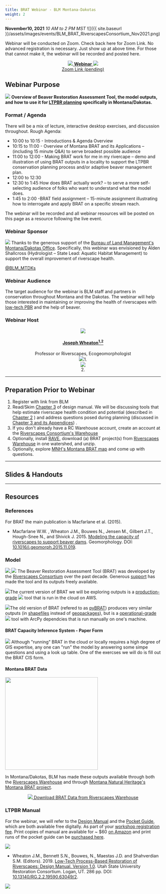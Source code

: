 ```yaml
---
title: BRAT Webinar - BLM Montana-Dakotas
weight: 2
---
```


**November10, 2021** _10 AM to 2 PM MST_
![]({{ site.baseurl }}/assets/images/events/BLM_BRAT_RiverscapesConsortium_Nov2021.png)


Webinar will be conducted on Zoom. Check back here for Zoom Link. No advanced registration is necessary. Just show up at above time. For those that cannot make it, the webinar will be recorded and posted here. 

<div align="center">
<a href="" class="hollow button"><img src="{{ site.baseurl }}/assets/images/data/RiverscapesWarehouseCloud_32png.png">  <b>Webinar</b> <img src="{{ site.baseurl }}/assets/images/zoom_32.png"><br>Zoom Link (pending)</a>
</div>

## Webinar Purpose
<a href="https://tools.riverscapes.xyz/brat/"><img class="float-right" src="{{ site.baserurl }}/assets/images/tools/brat-logo-wgraytxt_3.png"></a> **Overview of  Beaver Restoration Assessment Tool, the model outputs, and how to use it for [LTPBR planning](http://lowtechpbr.restoration.usu.edu/resources/Topics/03_Planning/) specifically in Montana/Dakotas.** 

### Format / Agenda

There will be a mix of lecture, interactive desktop exercises, and discussion throughout. 
Rough Agenda:
- 10:00 to 10:15 - Introductions & Agenda Overview
- 10:15 to 11:00 - Overview of Montana BRAT and its Applications – (including 15 minute Q&A) to serve broadest possible audience 
- 11:00 to 12:00 - Making BRAT work for me in my rivercape – demo and illustration of using BRAT outputs in a locality to support the LTPBR conservation planning process and/or adaptive beaver management plan.
- 12:00 to 12:30
- 12:30 to 1:45 How does BRAT actually work? – to serve a more self-selecting audience of folks who want to understand what the model does.
- 1:45 to 2:00 -BRAT field assignment – 15-minute assignment illustrating how to interrogate and apply BRAT on a specific stream reach. 


The webinar will be recorded and all webinar resources will be posted on this page as a resource following the live event.

### Webinar Sponsor
<a href="https://www.blm.gov/montana-dakotas"><img class="float-left" src="{{ site.baserurl }}/assets/images/sponsors/blm.png"></a>
Thanks to the generous support of the [Bureau of Land Management's Montana/Dakotas Office](https://www.blm.gov/montana-dakotas). Specifically, this webinar was envisioned by Alden Shallcross (Hydrologist – State Lead:  Aquatic Habitat Management) to support the overall improvement of riverscape health. 

<a href="https://twitter.com/blm_mtdks"><i class="fa fa-twitter" aria-hidden="true"></i>@BLM_MTDKs</a>

### Webinar Audience
The target  audience for the webinar is BLM staff and partners in conservation throughout Montana and the Dakotas. The webinar will help those interested in maintaining or improving the health of riverscapes with [low-tech PBR](http://lowtechpbr.restoration.usu.edu) and the help of beaver. 

### Webinar Host

<div class="row small-up-2 medium-up-2 large-up-4" align="center">


  <div class="column column-block">
    <a href="https://www.researchgate.net/profile/Joseph_Wheaton"><img src="{{ site.baseurl }}/assets/images/people/JoeWheaton_Circle.png"></a>
    <h4><a href="https://www.researchgate.net/profile/Joseph_Wheaton">Joseph Wheaton<sup>1,2</sup></a></h4>
    Professor or Riverscapes, Ecogeomorphologist
  </div>
 <div class="column column-block">
    <a href="https://qcnr.usu.edu/wats/index"><img src="{{ site.baseurl }}/assets/images/sponsors/USU.png"></a>1. 
  </div>

  <div class="column column-block">
	<a href="http://www.anabranchsolutions.com"><img src="{{ site.baseurl }}/assets/images/sponsors/anabranchsolutionslogo-square-450_10.png"></a><br>2. 
  </div>

</div>

------------

## Preparation Prior to Webinar

1. Register with link from BLM
2. Read/Skim  [Chapter 3](http://lowtechpbr.restoration.usu.edu/manual/chap03/) of design manual. We will be discussing tools that help estimate riverscape health condition and potential (described in [Chapter 2](http://lowtechpbr.restoration.usu.edu/manual/chap02/) ) and address questions posed during planning (discussed in [Chapter 3 and its Appendices](http://lowtechpbr.restoration.usu.edu/manual/chap03/)) .
2. If you don't already have a RC Warehouse account, create an account at the [Riverscapes Consortium's Warehouse](https://data.riverscapes.xyz/#/) 
3. Optionally, install [RAVE](http://rave.riverscapes.xyz/), download (a) BRAT project(s) from [Riverscapes Warehouse](https://data.riverscapes.xyz/#/BLM) in one watershed, and unzip. 
4. Optionally, explore [MNH's Montana BRAT map](https://www.arcgis.com/apps/webappviewer/index.html?id=f26958e584384ea89e6c5fc0d3775d1b) and come up with questions.



------------
## Slides & Handouts
<!---

<div align="center">


<a href="https://s3-us-west-2.amazonaws.com/etalweb.joewheaton.org/RestorationConsortium/Workshops/2021/AFS/AFS_LTPBR_Workshop_2021.pdf"><img src="{{ site.baseurl }}/assets/images/workshops/2021/2021_AFS_Slides.png"><br> Slides as PDFs <i class="fa fa-file-pdf-o" aria-hidden="true"></i></a>

</div>
--->

------------
##  Resources 

### References
For BRAT the main publication is Macfarlane et al. (2015). 

- Macfarlane W.W. , Wheaton J.M., Bouwes N., Jensen M., Gilbert J.T., Hough-Snee N., and Shivick J. 2015. [Modeling the capacity of riverscapes to support beaver dams](https://www.researchgate.net/publication/285590037_Modeling_the_capacity_of_riverscapes_to_support_beaver_dams). Geomorphology. DOI: [10.1016/j.geomorph.2015.11.019](http://dx.doi.org/10.1016/j.geomorph.2015.11.019).

### Model
<a href="https://s3-us-west-2.amazonaws.com/etalweb.joewheaton.org/RiverscapesConsortium/BRAT/BRAT_fact_sheet.pdf"><img class="float-right" src="http://brat.riverscapes.xyz/assets/images/FactSheet_v3.png">
<a href="https://tools.riverscapes.xyz/brat/"><img class="float-left" src="{{ site.baserurl }}/assets/images/tools/brat-logo-wgraytxt_3.png"></a> The Beaver Restoration Assessment Tool (BRAT) was developed by the [Riverscapes Consortium](http://riverscapes.xyz) over the past decade. Generous [support](https://tools.riverscapes.xyz/brat/acknowledgements.html) has made the tool and its outputs freely available. 


<a href="https://tools.riverscapes.xyz/brat/"><img class="float-left" src="{{ site.baseurl }}/assets/images/tools/grade/TRL_6_64w.png"></a>The current version of BRAT we will be exploring outputs is a [production-grade](https://riverscapes.xyz/Tools/#tool-grade) <img src="{{ site.baseurl }}/assets/images/tools/grade/TRL_6_32p.png"> tool that is run in the cloud on AWS. 

<a href="https://tools.riverscapes.xyz/brat/"><img class="float-right" src="{{ site.baseurl }}/assets/images/tools/grade/TRL_4_64w.png"></a>The old version of BRAT (refered to as [pyBRAT](http://brat.riverscapes.xyz)) produces very similar outputs (in [shapefiles](https://desktop.arcgis.com/en/arcmap/10.7/manage-data/shapefiles/what-is-a-shapefile.htm) instead of [geopackages](https://www.geopackage.org/)), but is a [operational-grade](https://riverscapes.xyz/Tools/#tool-grade) <img src="{{ site.baseurl }}/assets/images/tools/grade/TRL_6_32p.png"> tool with ArcPy dependcies that is run manually on one's machine.  


#### BRAT Capacity Inference System - Paper Form

<a href="https://s3.us-west-2.amazonaws.com/etalweb.joewheaton.org/BRAT/BRAT_cIS.Asessment.Form_Basic.pdf"><img class="float-left" src="{{ site.baseurl }}/assets/images/tools/BRAT_CIS_Form.png"></a>
Although "running" BRAT in the cloud <i class="fa fa-cloud" aria-hidden="true"></i> or locally requires a high degree of GIS expertise, any one can "run" the model by answering some simpe questions and using a look up table. One of the exercses we will do is fill out the BRAT CIS form. 

#### Montana BRAT Data
<a href="https://www.umt.edu/spatial-analysis-lab/projects/current-work/montana-brat/default.php"><img width ="300" class="float-right" src="https://www.umt.edu/spatial-analysis-lab/brat_edbc_mt.png"></a>

In Montana/Dakotas, BLM has made these outputs available through both the [Riverscapes Warehouse](https://data.riverscapes.xyz/#/BLM) and through [Montana Natural Heritage's Montana BRAT project](https://www.umt.edu/spatial-analysis-lab/projects/current-work/montana-brat/default.php).
<div align="center">
<a class="hollow button"  href="https://data.riverscapes.xyz/#/BLM"><img src="{{ site.basurl }}/assets/images/data/RiverscapesWarehouseCloud_32png.png"> Download BRAT Data from Riverscapes Warehouse </a>
</div>



### LTPBR Manual
For the webinar, we will refer to  the  [Design Manual](http://lowtechpbr.restoration.usu.edu//manual) and the [Pocket Guide](http://lowtechpbr.restoration.usu.edu//resources/pocket), which are both available free digitally. As part of your [workshop registration fee](http://restoration.usu.edu/courses/LTPBR_Logan). Print copies of manual are available for ~ $60 [on Amazon](https://www.amazon.com/Low-Tech-Process-Based-Restoration-Riverscapes-Design/dp/1543972993/ref=sr_1_1?keywords=low+tech+process-based+restoration&qid=1558989073&s=gateway&sr=8-1) and print runs of the pocket guide can be [purchased here](https://www.anabranchsolutions.com/store/p7/pocketguide.html). 


<a href="http://lowtechpbr.restoration.usu.edu//manual"><img class="float-right" src="http://lowtechpbr.restoration.usu.edu//assets/images/covers/Manual_Tilted_150.png"></a>

- <a href="http://dx.doi.org/10.13140/RG.2.2.19590.63049/2"><i class="fa fa-file-pdf-o" aria-hidden="true"></i></a> Wheaton J.M., Bennett S.N., Bouwes, N., Maestas J.D. and Shahverdian S.M. (Editors). 2019. [Low-Tech Process-Based Restoration of Riverscapes: Design Manual. Version 1.0](http://lowtechpbr.restoration.usu.edu//manual). Utah State University Restoration Consortium. Logan, UT. 286 pp. DOI: [10.13140/RG.2.2.19590.63049/2](http://dx.doi.org/10.13140/RG.2.2.19590.63049/2).

<a href="http://lowtechpbr.restoration.usu.edu//resources/pocket"><img class="float-right" src="http://lowtechpbr.restoration.usu.edu//assets/images/covers/pocket_guide_cover_150w.png"></a>




